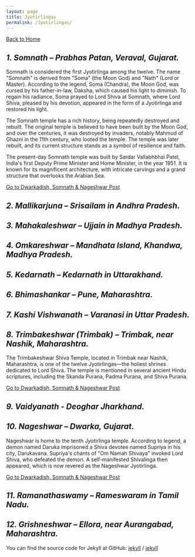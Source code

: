 ```yaml
---
layout: page
title: Jyotirlingas
permalink: /Jyotirlingas/
---
```

[Back to Home](https://bsgh1107.github.io/)

## *1. Somnath – Prabhas Patan, Veraval, Gujarat.*
Somnath is considered the first Jyotirlinga among the twelve. The name "Somnath" is derived from "Soma" (the Moon God) and "Nath" (Lord or Master). According to the legend, Soma (Chandra), the Moon God, was cursed by his father-in-law, Daksha, which caused his light to diminish. To regain his radiance, Soma prayed to Lord Shiva at Somnath, where Lord Shiva, pleased by his devotion, appeared in the form of a Jyotirlinga and restored his light.  

The Somnath temple has a rich history, being repeatedly destroyed and rebuilt. The original temple is believed to have been built by the Moon God, and over the centuries, it was destroyed by invaders, notably Mahmud of Ghazni in the 11th century, who looted the temple. The temple was later rebuilt, and its current structure stands as a symbol of resilience and faith.  

The present-day Somnath temple  was built by Sardar Vallabhbhai Patel, India's first Deputy Prime Minister and Home Minister, in the year 1951. It is known for its magnificent architecture, with intricate carvings and a grand structure that overlooks the Arabian Sea. 

[Go to Dwarkadish, Somnath & Nageshwar Post](https://bsgh1107.github.io/blog/travel/2025/03/11/Dwarka-Somnath-Gujrat.html)


## *2. Mallikarjuna – Srisailam in Andhra Pradesh.*


## *3. Mahakaleshwar – Ujjain in Madhya Pradesh.*


## *4. Omkareshwar – Mandhata Island, Khandwa, Madhya Pradesh.*


## *5. Kedarnath – Kedarnath in Uttarakhand.*


## *6. Bhimashankar – Pune, Maharashtra.*


## *7. Kashi Vishwanath – Varanasi in Uttar Pradesh.*


## *8. Trimbakeshwar (Trimbak) – Trimbak, near Nashik, Maharashtra.*
The Trimbakeshwar Shiva Temple, located in Trimbak near Nashik, Maharashtra, is one of the twelve Jyotirlingas—the holiest shrines dedicated to Lord Shiva. The temple is mentioned in several ancient Hindu scriptures, including the Skanda Purana, Padma Purana, and Shiva Purana.  

[Go to Dwarkadish, Somnath & Nageshwar Post](https://bsgh1107.github.io/blog/travel/2025/03/11/Dwarka-Somnath-Gujrat.html)


## *9. Vaidyanath - Deoghar Jharkhand.*


## *10. Nageshwar – Dwarka, Gujarat.*
Nageshwar is home to the tenth Jyotirlinga temple. According to legend, a demon named Daruka imprisoned a Shiva devotee named Supriya in his city, Darukavana. Supriya's chants of "Om Namah Shivaya" invoked Lord Shiva, who defeated the demon. A self-manifested Shivalinga then appeared, which is now revered as the Nageshwar Jyotirlinga.  

[Go to Dwarkadish, Somnath & Nageshwar Post](https://bsgh1107.github.io/blog/travel/2025/03/11/Dwarka-Somnath-Gujrat.html)

## *11. Ramanathaswamy – Rameswaram in Tamil Nadu.*


## *12. Grishneshwar – Ellora, near Aurangabad, Maharashtra.*






You can find the source code for Jekyll at GitHub:
[jekyll][jekyll-organization] /
[jekyll](https://github.com/jekyll/jekyll)


[jekyll-organization]: https://github.com/jekyll
